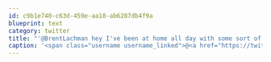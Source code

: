 ```yaml
---
id: c9b1e740-c63d-459e-aa18-ab6287db4f9a
blueprint: text
category: twitter
title: "'@BrentLachman hey I've been at home all day with some sort of cold bug. We can Skype or chat Monday"
caption: '<span class="username username_linked">@<a href="https://twitter.com/BrentLachman" title="Brent Lachman">BrentLachman</a></span> hey I''ve been at home all day with some sort of cold bug. We can Skype or chat Monday'
---
```

